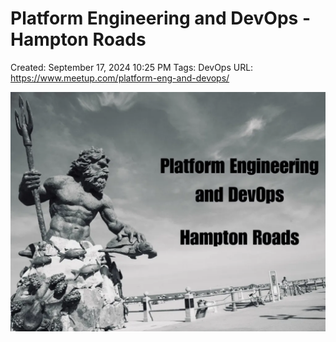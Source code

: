 # Platform Engineering and DevOps - Hampton Roads

Created: September 17, 2024 10:25 PM
Tags: DevOps
URL: https://www.meetup.com/platform-eng-and-devops/

![image.png](image%208.png)